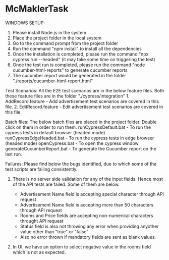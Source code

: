 # McMaklerTask #

WINDOWS SETUP:
1. Please install Node.js in the system 
2. Place the project folder in the local system
3. Go to the command prompt from the project folder
4. Run the command "npm install" to install all the dependencies
5. Once the installation is completed, please run the command "npx cypress run --headed" (it may take some time on triggering the test)
6. Once the test run is completed, please run the command "node cucumber-html-reports" to generate cucumber reports
7. The cucumber report would be generated in the folder "./reports/cucumber-html-report.html"

Test Scenarios:
All the E2E test scenarios are in the below feature files. Both these feature files are in the 
folder "./cypress/integration"
	1. AddRecord.feature - Add advertisement test scenarios are covered in this file.
	2. EditRecord.feature - Edit advertisement test scenarios are covered in this file.


Batch files: 
The below batch files are placed in the project folder. Double click on them in order to run them.
   runCypressDefault.bat - To run the cypress tests in default browser (headed mode)
   runCypressEdgeHeaded.bat - To run the cypress tests in edge browser (headed mode)
   openCypress.bat - To open the cypress window
   generateCucumberReport.bat - To generate the Cucumber report on the last run.

Failures:
Please find below the bugs identified, due to which some of the test scripts are failing consistently.
1. There is no server side validation for any of the input fields. Hence most of the API tests are failed. Some of them are below.
	* Advertisement Name field is accepting special character through API request
	* Advertisement Name field is accepting more than 50 characters through API request
	* Rooms and Price fields are accepting non-numerical characters throught API request
	* Status field is also not throwing any error when providing anyother value other than "true" or "false"
	* Also no error thrown if mandatory fields are sent as blank values.

2. In UI, we have an option to select negative value in the rooms field which is not as expected. 
	